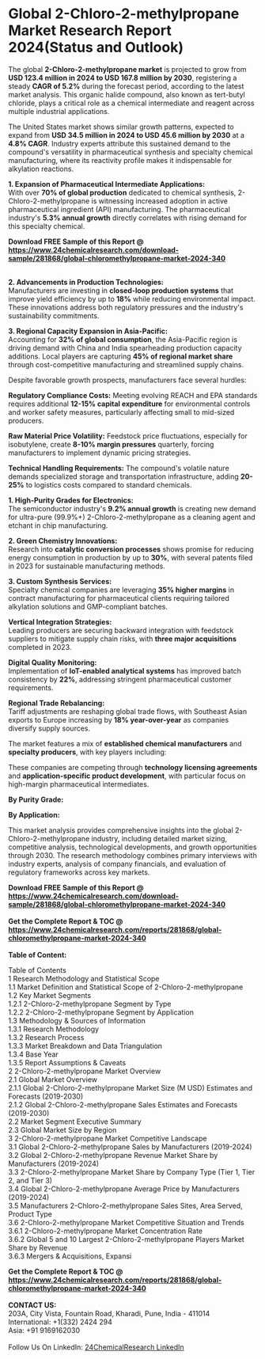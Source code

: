 <h1>Global 2-Chloro-2-methylpropane Market Research Report 2024(Status and Outlook)</h1><p>The global <strong>2-Chloro-2-methylpropane market</strong> is projected to grow from <strong>USD 123.4 million in 2024 to USD 167.8 million by 2030</strong>, registering a steady <strong>CAGR of 5.2%</strong> during the forecast period, according to the latest market analysis. This organic halide compound, also known as tert-butyl chloride, plays a critical role as a chemical intermediate and reagent across multiple industrial applications.</p><p>The United States market shows similar growth patterns, expected to expand from <strong>USD 34.5 million in 2024 to USD 45.6 million by 2030</strong> at a <strong>4.8% CAGR</strong>. Industry experts attribute this sustained demand to the compound's versatility in pharmaceutical synthesis and specialty chemical manufacturing, where its reactivity profile makes it indispensable for alkylation reactions.</p><p><strong>1. Expansion of Pharmaceutical Intermediate Applications:</strong><br>
With over <strong>70% of global production</strong> dedicated to chemical synthesis, 2-Chloro-2-methylpropane is witnessing increased adoption in active pharmaceutical ingredient (API) manufacturing. The pharmaceutical industry's <strong>5.3% annual growth</strong> directly correlates with rising demand for this specialty chemical.</p><div><b>Download FREE Sample of this Report @ 
            <a href="https://www.24chemicalresearch.com/download-sample/281868/global-chloromethylpropane-market-2024-340">
            https://www.24chemicalresearch.com/download-sample/281868/global-chloromethylpropane-market-2024-340</a></b></div><br><p><strong>2. Advancements in Production Technologies:</strong><br>
Manufacturers are investing in <strong>closed-loop production systems</strong> that improve yield efficiency by up to <strong>18%</strong> while reducing environmental impact. These innovations address both regulatory pressures and the industry's sustainability commitments.</p><p><strong>3. Regional Capacity Expansion in Asia-Pacific:</strong><br>
Accounting for <strong>32% of global consumption</strong>, the Asia-Pacific region is driving demand with China and India spearheading production capacity additions. Local players are capturing <strong>45% of regional market share</strong> through cost-competitive manufacturing and streamlined supply chains.</p><p>Despite favorable growth prospects, manufacturers face several hurdles:</p><p><strong>Regulatory Compliance Costs:</strong> Meeting evolving REACH and EPA standards requires additional <strong>12-15% capital expenditure</strong> for environmental controls and worker safety measures, particularly affecting small to mid-sized producers.</p><p><strong>Raw Material Price Volatility:</strong> Feedstock price fluctuations, especially for isobutylene, create <strong>8-10% margin pressures</strong> quarterly, forcing manufacturers to implement dynamic pricing strategies.</p><p><strong>Technical Handling Requirements:</strong> The compound's volatile nature demands specialized storage and transportation infrastructure, adding <strong>20-25%</strong> to logistics costs compared to standard chemicals.</p><p><strong>1. High-Purity Grades for Electronics:</strong><br>
The semiconductor industry's <strong>9.2% annual growth</strong> is creating new demand for ultra-pure (99.9%+) 2-Chloro-2-methylpropane as a cleaning agent and etchant in chip manufacturing.</p><p><strong>2. Green Chemistry Innovations:</strong><br>
Research into <strong>catalytic conversion processes</strong> shows promise for reducing energy consumption in production by up to <strong>30%</strong>, with several patents filed in 2023 for sustainable manufacturing methods.</p><p><strong>3. Custom Synthesis Services:</strong><br>
Specialty chemical companies are leveraging <strong>35% higher margins</strong> in contract manufacturing for pharmaceutical clients requiring tailored alkylation solutions and GMP-compliant batches.</p><p><strong>Vertical Integration Strategies:</strong><br>
    Leading producers are securing backward integration with feedstock suppliers to mitigate supply chain risks, with <strong>three major acquisitions</strong> completed in 2023.</p><p><strong>Digital Quality Monitoring:</strong><br>
    Implementation of <strong>IoT-enabled analytical systems</strong> has improved batch consistency by <strong>22%</strong>, addressing stringent pharmaceutical customer requirements.</p><p><strong>Regional Trade Rebalancing:</strong><br>
    Tariff adjustments are reshaping global trade flows, with Southeast Asian exports to Europe increasing by <strong>18% year-over-year</strong> as companies diversify supply sources.</p><p>The market features a mix of <strong>established chemical manufacturers</strong> and <strong>specialty producers</strong>, with key players including:</p><p>These companies are competing through <strong>technology licensing agreements</strong> and <strong>application-specific product development</strong>, with particular focus on high-margin pharmaceutical intermediates.</p><p><strong>By Purity Grade:</strong></p><p><strong>By Application:</strong></p><p>This market analysis provides comprehensive insights into the global 2-Chloro-2-methylpropane industry, including detailed market sizing, competitive analysis, technological developments, and growth opportunities through 2030. The research methodology combines primary interviews with industry experts, analysis of company financials, and evaluation of regulatory frameworks across key markets.</p><div><b>Download FREE Sample of this Report @ 
            <a href="https://www.24chemicalresearch.com/download-sample/281868/global-chloromethylpropane-market-2024-340">
            https://www.24chemicalresearch.com/download-sample/281868/global-chloromethylpropane-market-2024-340</a></b></div><br><div><b>Get the Complete Report & TOC @ 
            <a href="https://www.24chemicalresearch.com/reports/281868/global-chloromethylpropane-market-2024-340">
            https://www.24chemicalresearch.com/reports/281868/global-chloromethylpropane-market-2024-340</a></b></div><br>
            <b>Table of Content:</b><p>Table of Contents<br />
 1 Research Methodology and Statistical Scope<br />
 1.1 Market Definition and Statistical Scope of 2-Chloro-2-methylpropane<br />
 1.2 Key Market Segments<br />
 1.2.1 2-Chloro-2-methylpropane Segment by Type<br />
 1.2.2 2-Chloro-2-methylpropane Segment by Application<br />
 1.3 Methodology & Sources of Information<br />
 1.3.1 Research Methodology<br />
 1.3.2 Research Process<br />
 1.3.3 Market Breakdown and Data Triangulation<br />
 1.3.4 Base Year<br />
 1.3.5 Report Assumptions & Caveats<br />
 2 2-Chloro-2-methylpropane Market Overview<br />
 2.1 Global Market Overview<br />
 2.1.1 Global 2-Chloro-2-methylpropane Market Size (M USD) Estimates and Forecasts (2019-2030)<br />
 2.1.2 Global 2-Chloro-2-methylpropane Sales Estimates and Forecasts (2019-2030)<br />
 2.2 Market Segment Executive Summary<br />
 2.3 Global Market Size by Region<br />
 3 2-Chloro-2-methylpropane Market Competitive Landscape<br />
 3.1 Global 2-Chloro-2-methylpropane Sales by Manufacturers (2019-2024)<br />
 3.2 Global 2-Chloro-2-methylpropane Revenue Market Share by Manufacturers (2019-2024)<br />
 3.3 2-Chloro-2-methylpropane Market Share by Company Type (Tier 1, Tier 2, and Tier 3)<br />
 3.4 Global 2-Chloro-2-methylpropane Average Price by Manufacturers (2019-2024)<br />
 3.5 Manufacturers 2-Chloro-2-methylpropane Sales Sites, Area Served, Product Type<br />
 3.6 2-Chloro-2-methylpropane Market Competitive Situation and Trends<br />
 3.6.1 2-Chloro-2-methylpropane Market Concentration Rate<br />
 3.6.2 Global 5 and 10 Largest 2-Chloro-2-methylpropane Players Market Share by Revenue<br />
 3.6.3 Mergers & Acquisitions, Expansi</p><div><b>Get the Complete Report & TOC @ 
            <a href="https://www.24chemicalresearch.com/reports/281868/global-chloromethylpropane-market-2024-340">
            https://www.24chemicalresearch.com/reports/281868/global-chloromethylpropane-market-2024-340</a></b></div><br><b>CONTACT US:</b><br>
            203A, City Vista, Fountain Road, Kharadi, Pune, India - 411014<br>
            International: +1(332) 2424 294<br>
            Asia: +91 9169162030 <br><br>
            Follow Us On LinkedIn: <a href="https://www.linkedin.com/company/24chemicalresearch/">24ChemicalResearch LinkedIn</a>